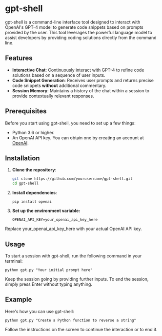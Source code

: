 # gpt-shell

gpt-shell is a command-line interface tool designed to interact with OpenAI's GPT-4 model to generate code snippets based on prompts provided by the user. This tool leverages the powerful language model to assist developers by providing coding solutions directly from the command line.

## Features

- **Interactive Chat**: Continuously interact with GPT-4 to refine code solutions based on a sequence of user inputs.
- **Code Snippet Generation**: Receives user prompts and returns precise code snippets **without** additional commentary.
- **Session Memory**: Maintains a history of the chat within a session to provide contextually relevant responses.

## Prerequisites

Before you start using gpt-shell, you need to set up a few things:

- Python 3.6 or higher.
- An OpenAI API key. You can obtain one by creating an account at [OpenAI](https://openai.com/).

## Installation

1. **Clone the repository**:
   ```bash
   git clone https://github.com/yourusername/gpt-shell.git
   cd gpt-shell
   ```

2. **Install dependencies**:
   ```
   pip install openai
   ```

3. **Set up the environment variable:**
   ```
   OPENAI_API_KEY=your_openai_api_key_here
   ```

Replace your_openai_api_key_here with your actual OpenAI API key.

## Usage
To start a session with gpt-shell, run the following command in your terminal:
```
python gpt.py "Your initial prompt here"
```

Keep the session going by providing further inputs. To end the session, simply press Enter without typing anything.

## Example
Here's how you can use gpt-shell:
```
python gpt.py "Create a Python function to reverse a string"
```

Follow the instructions on the screen to continue the interaction or to end it.

